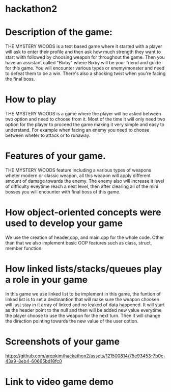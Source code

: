 # hackathon2
# Description of the game:
THE MYSTERY WOODS is a text based game where it started with a player will ask to enter their profile and then ask how much strength 
they want to start wiith followed by choosing weapon for throughout the game. Then you have an assistant called "Bixby" where Bixby
will be your friend and guide for this game. You will encounter various types or enemy/monster and need to defeat them to be a win. 
There's also a shocking twist when you're facing the final boss.

# How to play
THE MYSTERY WOODS is a game where the player will be asked between two option and need to choose from it. Most of the time it will
only need two option for the player to proceed the game making it very simple and easy to understand. For example when facing an 
enemy you need to choose between wheter to attack or to runaway.

# Features of your game.
THE MYSTERY WOODS feature including a various types of weapons wheter modern or classic weapon, all this weapon will apply different
amount of damage towards the enemy. The enemy also will increase it level of difficulty eveytime reach a next level, then after clearing 
all of the mini bosses you will encounter with  final boss of this game.

# How object-oriented concepts were used to develop your game
We use the creation of header,cpp, and main.cpp for the whole code. Other than that we also implement basic OOP features such as 
class, struct, member function 

# How linked lists/stacks/queues play a role in your game
In this game we use linked list to be implement in this game, the funtion of linked list is to set a destinantion that will make sure 
the weapon choosen will just stay in it array of linked and no leaked of data happened. It will start as the header point to the null 
and then will be added new value everytime the player choose to use the weapon for the next turn. Then it will change the direction 
pointing towards the new value of the user option.

# Screenshots of your game
https://github.com/arepkim/hackathon2/assets/121500814/75e93453-7b0c-43a9-8eb4-60665bd18fc0

# Link to video game demo


